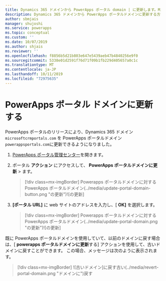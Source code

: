 ```yaml
---
title: Dynamics 365 ドメインから PowerApps ポータル domain | に更新します。MicrosoftDocs
description: Dynamics 365 ドメインから PowerApps ポータルドメインに更新する方法について説明します。
author: sbmjais
manager: shujoshi
ms.service: powerapps
ms.topic: conceptual
ms.custom: ''
ms.date: 10/07/2019
ms.author: shjais
ms.reviewer: ''
ms.openlocfilehash: f8856b5d21b803e647e5439aeb47b4840256e9f0
ms.sourcegitcommit: 5338e01d2591f76d71f09b1fb229d405657a0c1c
ms.translationtype: MT
ms.contentlocale: ja-JP
ms.lasthandoff: 10/11/2019
ms.locfileid: "72975635"
---
```

# <a name="update-to-powerapps-portals-domain"></a>PowerApps ポータル ドメインに更新する

PowerApps ポータルのリリースにより、Dynamics 365 ドメイン `microsoftcrmportals.com` を PowerApps ポータルドメイン `powerappsportals.com`に更新できるようになりました。

1. [PowerApps ポータル管理センター](admin-overview.md)を開きます。

2. ポータル **アクション** にアクセスして、 **PowerApps ポータルドメインに更新** > ます。

    > [!div class=mx-imgBorder]
    > Powerapps ポータルドメインに対する PowerApps ポータルドメイン(../media/update-portal-domain-button.png "の更新")![の更新]

3. **[ポータル URL]** に web サイトのアドレスを入力し、[ **OK]** を選択します。

    > [!div class=mx-imgBorder]
    > Powerapps ポータルドメインに対する PowerApps ポータルドメイン(../media/update-portal-domain.png "の更新")![の更新]

既に PowerApps ポータルドメインを使用していて、以前のドメインに戻す場合は、[ **powerapps ポータルドメインに更新**する] アクションを使用して、古いドメインに戻すことができます。 この場合、メッセージは次のように表示されます。

> [!div class=mx-imgBorder]
> ![古いドメイン]に戻す古い(../media/revert-portal-domain.png "ドメインに")戻す
